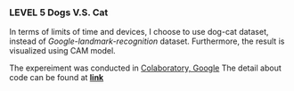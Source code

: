 ### LEVEL 5 Dogs V.S. Cat

In terms of limits of time and devices, I choose to use dog-cat dataset, instead of *Google-landmark-recognition* dataset. Furthermore, the result is visualized using CAM model.

The expereiment was conducted in [Colaboratory, Google](https://colab.research.google.com/notebooks/welcome.ipynb)
The detail about code can be found at [**link**](
https://colab.research.google.com/drive/1V4Jx49rmKI04skBhKO786zf1EvrbZDeJ)
